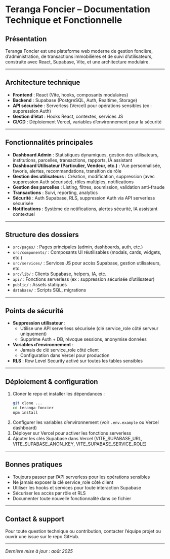 # Teranga Foncier – Documentation Technique et Fonctionnelle

## Présentation
Teranga Foncier est une plateforme web moderne de gestion foncière, d’administration, de transactions immobilières et de suivi d’utilisateurs, construite avec React, Supabase, Vite, et une architecture modulaire.

---

## Architecture technique

- **Frontend** : React (Vite, hooks, composants modulaires)
- **Backend** : Supabase (PostgreSQL, Auth, Realtime, Storage)
- **API sécurisée** : Serverless (Vercel) pour opérations sensibles (ex : suppression Auth)
- **Gestion d’état** : Hooks React, contextes, services JS
- **CI/CD** : Déploiement Vercel, variables d’environnement pour la sécurité

---

## Fonctionnalités principales

- **Dashboard Admin** : Statistiques dynamiques, gestion des utilisateurs, institutions, parcelles, transactions, rapports, IA assistant
- **Dashboard Utilisateur (Particulier, Vendeur, etc.)** : Vue personnalisée, favoris, alertes, recommandations, transition de rôle
- **Gestion des utilisateurs** : Création, modification, suppression (avec suppression Auth sécurisée), rôles multiples, notifications
- **Gestion des parcelles** : Listing, filtres, soumission, validation anti-fraude
- **Transactions** : Suivi, reporting, analytics
- **Sécurité** : Auth Supabase, RLS, suppression Auth via API serverless sécurisée
- **Notifications** : Système de notifications, alertes sécurité, IA assistant contextuel

---

## Structure des dossiers

- `src/pages/` : Pages principales (admin, dashboards, auth, etc.)
- `src/components/` : Composants UI réutilisables (modals, cards, widgets, etc.)
- `src/services/` : Services JS pour accès Supabase, gestion utilisateurs, etc.
- `src/lib/` : Clients Supabase, helpers, IA, etc.
- `api/` : Fonctions serverless (ex : suppression sécurisée d’utilisateur)
- `public/` : Assets statiques
- `database/` : Scripts SQL, migrations

---

## Points de sécurité

- **Suppression utilisateur** :
  - Utilise une API serverless sécurisée (clé service_role côté serveur uniquement)
  - Supprime Auth + DB, révoque sessions, anonymise données
- **Variables d’environnement** :
  - Jamais de clé service_role côté client
  - Configuration dans Vercel pour production
- **RLS** : Row Level Security activé sur toutes les tables sensibles

---

## Déploiement & configuration

1. Cloner le repo et installer les dépendances :
   ```bash
   git clone ...
   cd teranga-foncier
   npm install
   ```
2. Configurer les variables d’environnement (voir `.env.example` ou Vercel dashboard)
3. Déployer sur Vercel pour activer les fonctions serverless
4. Ajouter les clés Supabase dans Vercel (VITE_SUPABASE_URL, VITE_SUPABASE_ANON_KEY, VITE_SUPABASE_SERVICE_ROLE)

---

## Bonnes pratiques

- Toujours passer par l’API serverless pour les opérations sensibles
- Ne jamais exposer la clé service_role côté client
- Utiliser les hooks et services pour toute interaction Supabase
- Sécuriser les accès par rôle et RLS
- Documenter toute nouvelle fonctionnalité dans ce fichier

---

## Contact & support
Pour toute question technique ou contribution, contacter l’équipe projet ou ouvrir une issue sur le repo GitHub.

---

*Dernière mise à jour : août 2025*
